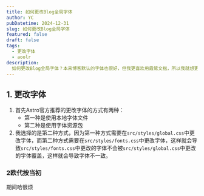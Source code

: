 ```yaml
---
title: 如何更改Blog全局字体
author: YC
pubDatetime: 2024-12-31
slug: 如何更改Blog全局字体
featured: false
draft: false
tags:
  - 更改字体
  - aoolr
description:
  如何更改Blog全局字体？本来博客默认的字体也很好，但我更喜欢用霞鹜文楷，所以我就想更改一下。
---
```


## 1. 更改字体

1. 首先Astro官方推荐的更改字体的方式有两种：
   - 第一种是使用本地字体文件
   - 第二种是使用字体资源包
2. 我选择的是第二种方式，因为第一种方式需要在`src/styles/global.css`中更改字体，而第二种方式需要在`src/styles/fonts.css`中更改字体，这样就会导致`src/styles/fonts.css`中更改的字体不会被`src/styles/global.css`中更改的字体覆盖，这样就会导致字体不一致。
### 2欧代按当初
期间哈很烦